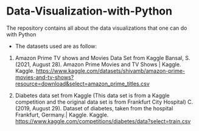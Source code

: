 # Data-Visualization-with-Python

The repository contains all about the data visualizations that one can do with Python

- The datasets used are as follow:

1. Amazon Prime TV shows and Movies Data Set from Kaggle
Bansal, S. (2021, August 28). Amazon Prime Movies and TV Shows | Kaggle. Kaggle. https://www.kaggle.com/datasets/shivamb/amazon-prime-movies-and-tv-shows?resource=download&select=amazon_prime_titles.csv

2. Diabetes data set from Kaggle (This data set is from a Kaggle competition and the original data set is from Frankfurt City Hospital)
C. (2019, August 29). Dataset of diabetes, taken from the hospital Frankfurt, Germany.| Kaggle. Kaggle. https://www.kaggle.com/competitions/diabetes/data?select=train.csv
